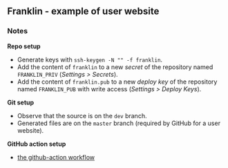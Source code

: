 ## Franklin - example of user website

### Notes

**Repo setup**

* Generate keys with `ssh-keygen -N "" -f franklin`.
* Add the content of `franklin` to a new _secret_ of the repository named `FRANKLIN_PRIV` (_Settings > Secrets_).
* Add the content of `franklin.pub` to a new _deploy key_ of the repository named `FRANKLIN_PUB` with write access (_Settings > Deploy Keys_).

**Git setup**

* Observe that the source is on the `dev` branch.
* Generated files are on the `master` branch (required by GitHub for a user website).

**GitHub action setup**

* [the github-action workflow](https://github.com/tlienart2/tlienart2.github.io/blob/dev/.github/workflows/deploy.yml)

